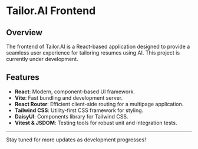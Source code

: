 # Tailor.AI Frontend

## Overview
The frontend of Tailor.AI is a React-based application designed to provide a seamless user experience for tailoring resumes using AI. This project is currently under development.

## Features
- **React**: Modern, component-based UI framework.
- **Vite**: Fast bundling and development server.
- **React Router**: Efficient client-side routing for a multipage application.
- **Tailwind CSS**: Utility-first CSS framework for styling.
- **DaisyUI**: Components library for Tailwind CSS.
- **Vitest & JSDOM**: Testing tools for robust unit and integration tests.
---

Stay tuned for more updates as development progresses!

